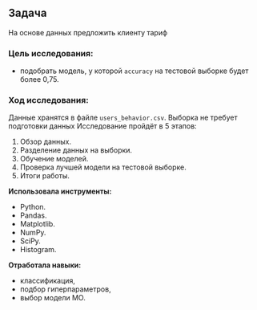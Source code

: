 ## **Задача** 
На основе данных предложить клиенту тариф

### **Цель исследования:**
- подобрать модель, у которой `accuracy` на тестовой выборке будет более 0,75.

### **Ход исследования:**
Данные хранятся в файле `users_behavior.csv`. Выборка не требует подготовки данных
Исследование пройдёт в 5 этапов:
 1. Обзор данных.
 2. Разделение данных на выборки.
 3. Обучение моделей.
 4. Проверка лучшей модели на тестовой выборке.
 5. Итоги работы.

**Использовала инструменты:**
- Python.
- Pandas.
- Matplotlib.
- NumPy.
- SciPy.
- Histogram.

**Отработала навыки:**
- классификация,
- подбор гиперпараметров,
- выбор модели МО.

